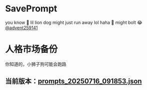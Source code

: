 # SavePrompt
you know 🫠 lil lion dog might just run away lol
haha 🐶 might bolt 😂 [@advent259141](https://github.com/advent259141)

# 人格市场备份
你知道的，小狮子狗可能会跑路

## 当前版本：[prompts_20250716_091853.json](https://github.com/Larch-C/SavePrompt/blob/main/prompts_20250716_091853.json)
